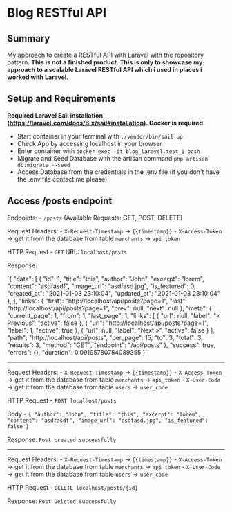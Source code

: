 # Blog RESTful API

## Summary
My approach to create a RESTful API with Laravel with the repository pattern. __This is not a finished product. This is only to showcase my approach to a scalable Laravel RESTful API which i used in places i worked with Laravel.__

## Setup and Requirements
**Required Laravel Sail installation (https://laravel.com/docs/8.x/sail#installation). Docker is required.**

- Start container in your terminal with `./vendor/bin/sail up`
- Check App by accessing localhost in your browser
- Enter container with `docker exec -it blog_laravel.test_1 bash`
- Migrate and Seed Database with the artisan command `php artisan db:migrate --seed`
- Access Database from the credentials in the .env file (if you don't have the .env file contact me please)

## Access /posts endpoint

Endpoints:
    - `/posts` (Available Requests: GET, POST, DELETE)

Request Headers: 
    - `X-Request-Timestamp` -> `{{timestamp}}`
    - `X-Access-Token` -> get it from the database from table `merchants` -> `api_token`
    
HTTP Request
    - `GET` URL: `localhost/posts`
    
Response:

`{
    "data": [
        {
            "id": 1,
            "title": "this",
            "author": "John",
            "excerpt": "lorem",
            "content": "asdfasdf",
            "image_url": "asdfasd.jpg",
            "is_featured": 0,
            "created_at": "2021-01-03 23:10:04",
            "updated_at": "2021-01-03 23:10:04"
        },
    ],
    "links": {
        "first": "http://localhost/api/posts?page=1",
        "last": "http://localhost/api/posts?page=1",
        "prev": null,
        "next": null
    },
    "meta": {
        "current_page": 1,
        "from": 1,
        "last_page": 1,
        "links": [
            {
                "url": null,
                "label": "&laquo; Previous",
                "active": false
            },
            {
                "url": "http://localhost/api/posts?page=1",
                "label": 1,
                "active": true
            },
            {
                "url": null,
                "label": "Next &raquo;",
                "active": false
            }
        ],
        "path": "http://localhost/api/posts",
        "per_page": 15,
        "to": 3,
        "total": 3,
        "results": 3,
        "method": "GET",
        "endpoint": "/api/posts"
    },
    "success": true,
    "errors": {},
    "duration": 0.09195780754089355
}``

-----------------------------------------------

Request Headers: 
    - `X-Request-Timestamp` -> `{{timestamp}}`
    - `X-Access-Token` -> get it from the database from table `merchants` -> `api_token`
    - `X-User-Code` -> get it from the database from table `users` -> `user_code`
    
HTTP Request
    - `POST localhost/posts`
    
Body
    - `{
    "author": "John",
    "title": "this",
    "excerpt": "lorem",
    "content": "asdfasdf",
    "image_url": "asdfasd.jpg",
    "is_featured": false
    }`
    
Response: `Post created successfully`


-----------------------------------------------

Request Headers: 
    - `X-Request-Timestamp` -> `{{timestamp}}`
    - `X-Access-Token` -> get it from the database from table `merchants` -> `api_token`
    - `X-User-Code` -> get it from the database from table `users` -> `user_code`
    
HTTP Request
    - `DELETE localhost/posts/{id}`

Response: `Post Deleted Successfully`

   
    

